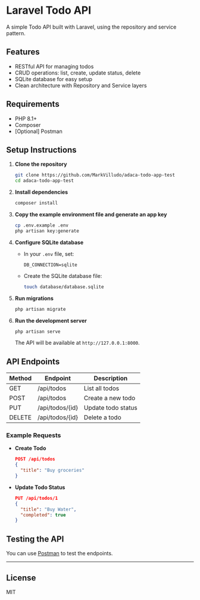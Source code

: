 # Laravel Todo API

A simple Todo API built with Laravel, using the repository and service pattern.

## Features

- RESTful API for managing todos
- CRUD operations: list, create, update status, delete
- SQLite database for easy setup
- Clean architecture with Repository and Service layers

## Requirements

- PHP 8.1+
- Composer
- [Optional] Postman

## Setup Instructions

1. **Clone the repository**
   ```bash
   git clone https://github.com/MarkVilludo/adaca-todo-app-test
   cd adaca-todo-app-test
   ```

2. **Install dependencies**
   ```bash
   composer install
   ```

3. **Copy the example environment file and generate an app key**
   ```bash
   cp .env.example .env
   php artisan key:generate
   ```

4. **Configure SQLite database**
   - In your `.env` file, set:
     ```
     DB_CONNECTION=sqlite
     ```
   - Create the SQLite database file:
     ```bash
     touch database/database.sqlite
     ```

5. **Run migrations**
   ```bash
   php artisan migrate
   ```

6. **Run the development server**
   ```bash
   php artisan serve
   ```
   The API will be available at `http://127.0.0.1:8000`.

## API Endpoints

| Method | Endpoint           | Description                |
|--------|--------------------|----------------------------|
| GET    | /api/todos         | List all todos             |
| POST   | /api/todos         | Create a new todo          |
| PUT    | /api/todos/{id}    | Update todo status         |
| DELETE | /api/todos/{id}    | Delete a todo              |

### Example Requests

- **Create Todo**
  ```json
  POST /api/todos
  {
    "title": "Buy groceries"
  }
  ```

- **Update Todo Status**
  ```json
  PUT /api/todos/1
  {
    "title": "Buy Water",
    "completed": true
  }
  ```

## Testing the API

You can use [Postman](https://www.postman.com/) to test the endpoints.

---

## License

MIT